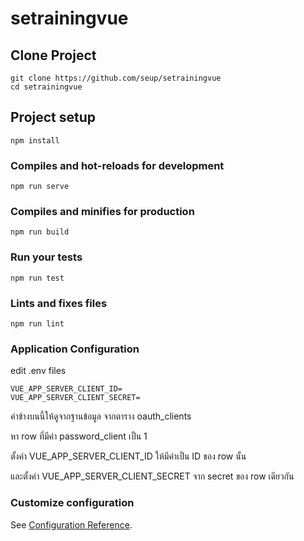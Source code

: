 # setrainingvue

## Clone Project
```
git clone https://github.com/seup/setrainingvue
cd setrainingvue
```

## Project setup
```
npm install
```

### Compiles and hot-reloads for development
```
npm run serve
```

### Compiles and minifies for production
```
npm run build
```

### Run your tests
```
npm run test
```

### Lints and fixes files
```
npm run lint
```

### Application Configuration
edit .env files
```
VUE_APP_SERVER_CLIENT_ID=
VUE_APP_SERVER_CLIENT_SECRET=
```

ค่าข้างบนนี้ให้ดูจากฐานข้อมูล จากตาราง oauth_clients

หา row ที่มีค่า password_client เป็น 1

ตั้งค่า VUE_APP_SERVER_CLIENT_ID ให้มีค่าเป็น ID ของ row นั้น

และตั้งค่า VUE_APP_SERVER_CLIENT_SECRET จาก secret ของ  row เดียวกัน


### Customize configuration
See [Configuration Reference](https://cli.vuejs.org/config/).
